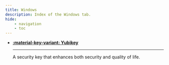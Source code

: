 ```yaml
---
title: Windows
description: Index of the Windows tab.
hide:
    - navigation
    - toc 
---
```


<div class="grid cards" markdown>

-   **[:material-key-variant: Yubikey](yubikey/index.md)**

    ---

    A security key that enhances both security and quality of life.
</div>
